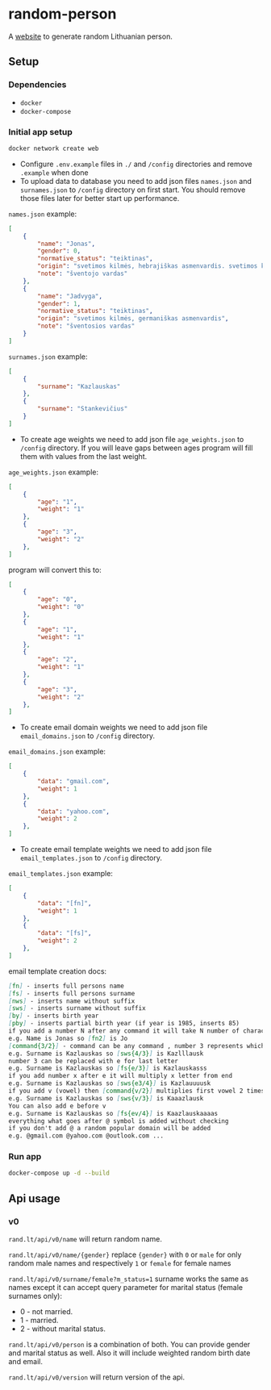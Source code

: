 # random-person

A [website](https://rand.lt) to generate random Lithuanian person.

## Setup

### Dependencies

- `docker`
- `docker-compose`

### Initial app setup

```sh
docker network create web
```

- Configure `.env.example` files in `./` and `/config` directories and remove `.example` when done
- To upload data to database you need to add json files `names.json` and `surnames.json` to `/config` directory on first start. You should remove those files later for better start up performance.

`names.json` example:

```json
[
    {
        "name": "Jonas",
        "gender": 0,
        "normative_status": "teiktinas",
        "origin": "svetimos kilmės, hebrajiškas asmenvardis. svetimos kilmės, trumpinys",
        "note": "šventojo vardas"
    },
    {
        "name": "Jadvyga",
        "gender": 1,
        "normative_status": "teiktinas",
        "origin": "svetimos kilmės, germaniškas asmenvardis",
        "note": "šventosios vardas"
    }
]
```

`surnames.json` example:

```json
[
    {
        "surname": "Kazlauskas"
    },
    {
        "surname": "Stankevičius"
    }
]
```

- To create age weights we need to add json file `age_weights.json` to `/config` directory. If you will leave gaps between ages program will fill them with values from the last weight.

`age_weights.json` example:

```json
[
    {
        "age": "1",
        "weight": "1"
    },
    {
        "age": "3",
        "weight": "2"
    },
]
```

program will convert this to:

```json
[
    {
        "age": "0",
        "weight": "0"
    },
    {
        "age": "1",
        "weight": "1"
    },
    {
        "age": "2",
        "weight": "1"
    },
    {
        "age": "3",
        "weight": "2"
    },
]
```

- To create email domain weights we need to add json file `email_domains.json` to `/config` directory.

`email_domains.json` example:

```json
[
    {
        "data": "gmail.com",
        "weight": 1
    },
    {
        "data": "yahoo.com",
        "weight": 2
    },
]
```

- To create email template weights we need to add json file `email_templates.json` to `/config` directory.

`email_templates.json` example:

```json
[
    {
        "data": "[fn]",
        "weight": 1
    },
    {
        "data": "[fs]",
        "weight": 2
    },
]
```

email template creation docs:

```md
[fn] - inserts full persons name
[fs] - inserts full persons surname
[nws] - inserts name without suffix
[sws] - inserts surname without suffix
[by] - inserts birth year
[pby] - inserts partial birth year (if year is 1985, inserts 85)
if you add a number N after any command it will take N number of characters from the start of a result
e.g. Name is Jonas so [fn2] is Jo
[command{3/2}] - command can be any command , number 3 represents which element, 2 how many time multiply it
e.g. Surname is Kazlauskas so [sws{4/3}] is Kazlllausk
number 3 can be replaced with e for last letter
e.g. Surname is Kazlauskas so [fs{e/3}] is Kazlauskasss
if you add number x after e it will multiply x letter from end
e.g. Surname is Kazlauskas so [sws{e3/4}] is Kazlauuuusk
if you add v (vowel) then [command{v/2}] multiplies first vowel 2 times
e.g. Surname is Kazlauskas so [sws{v/3}] is Kaaazlausk
You can also add e before v
e.g. Surname is Kazlauskas so [fs{ev/4}] is Kaazlauskaaaas
everything what goes after @ symbol is added without checking
if you don't add @ a random popular domain will be added
e.g. @gmail.com @yahoo.com @outlook.com ...
```

### Run app

```sh
docker-compose up -d --build
```

## Api usage

### v0

`rand.lt/api/v0/name` will return random name.

`rand.lt/api/v0/name/{gender}` replace `{gender}` with `0` or `male` for only random male names and respectively `1` or `female` for female names

`rand.lt/api/v0/surname/female?m_status=1` surname works the same as names except it can accept query parameter for marital status (female surnames only):

- 0 - not married.
- 1 - married.
- 2 - without marital status.

`rand.lt/api/v0/person` is a combination of both. You can provide gender and marital status as well. Also it will include weighted random birth date and email.

`rand.lt/api/v0/version` will return version of the api.
